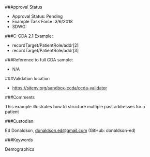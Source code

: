 ##Approval Status

* Approval Status: Pending
* Example Task Force: 3/6/2018
* SDWG:

###C-CDA 2.1 Example:

* recordTarget/PatientRole/addr[2]
* recordTarget/PatientRole/addr[3]

###Reference to full CDA sample:

* N/A

###Validation location

* https://sitenv.org/sandbox-ccda/ccda-validator

###Comments

This example illustrates how to structure multiple past addresses for a patient

###Custodian

Ed Donaldson, donaldson.ed@gmail.com (GitHub: donaldson-ed) 

###Keywords

Demographics
